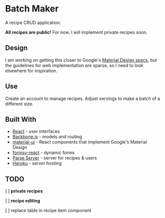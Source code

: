 # Batch Maker

A recipe CRUD application.

**All recipes are public!**
For now. I will implement private recipes soon.

## Design

I am working on getting this closer to Google's [Material Design specs](https://material.google.com/), but the guidelines for web implementation are sparse, so I need to look elsewhere for inspiration.

## Use

Create an account to manage recipes. Adjust servings to make a batch of a different size.


## Built With

* [React](https://facebook.github.io/react/docs/) - user interfaces
* [Backbone.js](http://backbonejs.org/) - models and routing
* [material-ui](http://www.material-ui.com/) - React components that implement Google's Material Design
* [formsy-react](https://github.com/christianalfoni/formsy-react) - dynamic forms
* [Parse Server](https://parse.com/) - server for recipes & users
* [Heroku](https://www.heroku.com/) - server hosting

## TODO
[ ] **private recipes**

[ ] **recipe editing**

[ ] replace table in recipe item component
